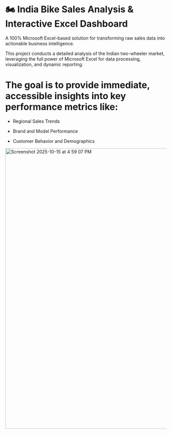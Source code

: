 
# 🏍️ India Bike Sales Analysis & Interactive Excel Dashboard
A 100% Microsoft Excel-based solution for transforming raw sales data into actionable business intelligence.

This project conducts a detailed analysis of the Indian two-wheeler market, leveraging the full power of Microsoft Excel for data processing, visualization, and dynamic reporting.

# The goal is to provide immediate, accessible insights into key performance metrics like:

* Regional Sales Trends

* Brand and Model Performance

* Customer Behavior and Demographics
  
<img width="1440" height="874" alt="Screenshot 2025-10-15 at 4 59 07 PM" src="https://github.com/user-attachments/assets/ecc67c1f-1648-42a7-a132-99fac26b48bc" />

